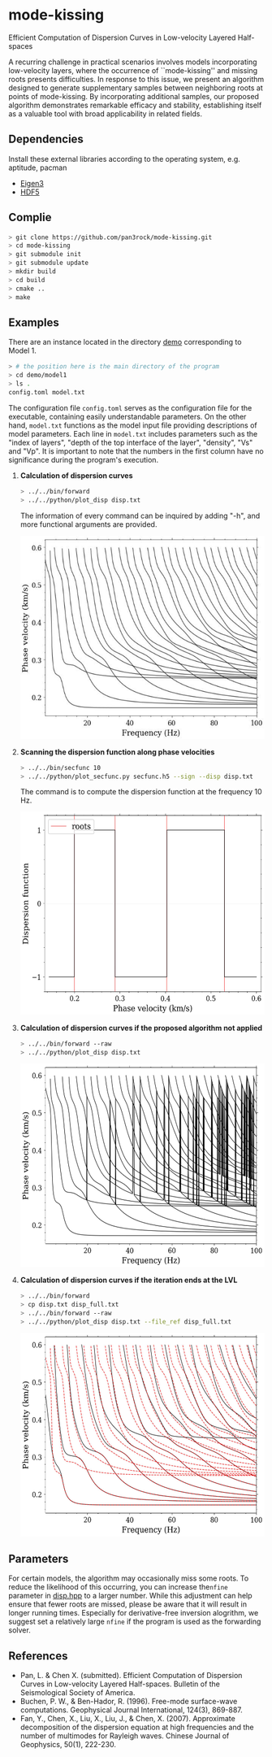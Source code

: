 # mode-kissing
Efficient Computation of Dispersion Curves in Low-velocity Layered Half-spaces

A recurring challenge in practical scenarios involves models incorporating low-velocity layers, where the occurrence of ``mode-kissing'' and missing roots presents difficulties. In response to this issue, we present an algorithm designed to generate supplementary samples between neighboring roots at points of mode-kissing. By incorporating additional samples, our proposed algorithm demonstrates remarkable efficacy and stability, establishing itself as a valuable tool with broad applicability in related fields.

## Dependencies

Install these external libraries according to the operating system, e.g. aptitude, pacman

- [Eigen3](https://eigen.tuxfamily.org/index.php?title=Main_Page)
- [HDF5](https://en.wikipedia.org/wiki/Hierarchical_Data_Format)

## Complie

```bash
> git clone https://github.com/pan3rock/mode-kissing.git
> cd mode-kissing
> git submodule init
> git submodule update
> mkdir build
> cd build
> cmake ..
> make
```

## Examples

There are an instance located in the directory [demo](./demo) corresponding to Model 1.

```bash
> # the position here is the main directory of the program
> cd demo/model1
> ls .
config.toml model.txt
```

The configuration file `config.toml` serves as the configuration file for the executable, containing easily understandable parameters. On the other hand, `model.txt` functions as the model input file providing descriptions of model parameters. Each line in `model.txt` includes parameters such as the "index of layers", "depth of the top interface of the layer", "density", "Vs" and "Vp". It is important to note that the numbers in the first column have no significance during the program's execution.

1. **Calculation of dispersion curves**
    ```bash
    > ../../bin/forward
    > ../../python/plot_disp disp.txt
    ```
    The information of every command can be inquired by adding "-h", and more functional arguments are provided.

    <img src="./doc/disp_model1.jpg" width="500" height="400">

2. **Scanning the dispersion function along phase velocities**

    ```bash
    > ../../bin/secfunc 10
    > ../../python/plot_secfunc.py secfunc.h5 --sign --disp disp.txt
    ```
    The command is to compute the dispersion function at the frequency 10 Hz.

    <img src="./doc/secfunc_model1_f10.jpg" width="500" height="400">


3. **Calculation of dispersion curves if the proposed algorithm not applied**
    ```bash
    > ../../bin/forward --raw
    > ../../python/plot_disp disp.txt
    ```

    <img src="./doc/disp_model1_missing.jpg" width="500" height="400">

4. **Calculation of dispersion curves if the iteration ends at the LVL**
    ```bash
    > ../../bin/forward 
    > cp disp.txt disp_full.txt
    > ../../bin/forward --raw 
    > ../../python/plot_disp disp.txt --file_ref disp_full.txt
    ```

    <img src="./doc/disp_model1_compare.jpg" width="500" height="400">

## Parameters

For certain models, the algorithm may occasionally miss some roots. To reduce the likelihood of this occurring, you can increase the`nfine` parameter in [disp.hpp](./include/disp.hpp) to a larger number. While this adjustment can help ensure that fewer roots are missed, please be aware that it will result in longer running times. Especially for derivative-free inversion alogrithm, we suggest set a relatively large `nfine` if the program is used as the forwarding solver.

## References

- Pan, L. & Chen X. (submitted). Efficient Computation of Dispersion Curves in Low-velocity Layered Half-spaces.
Bulletin of the Seismological Society of America.
- Buchen, P. W., & Ben-Hador, R. (1996). Free-mode surface-wave computations. Geophysical Journal International, 124(3), 869-887.
- Fan, Y., Chen, X., Liu, X., Liu, J., & Chen, X. (2007). Approximate decomposition of the dispersion equation at high frequencies and the number of multimodes for Rayleigh waves. Chinese Journal of Geophysics, 50(1), 222-230.
